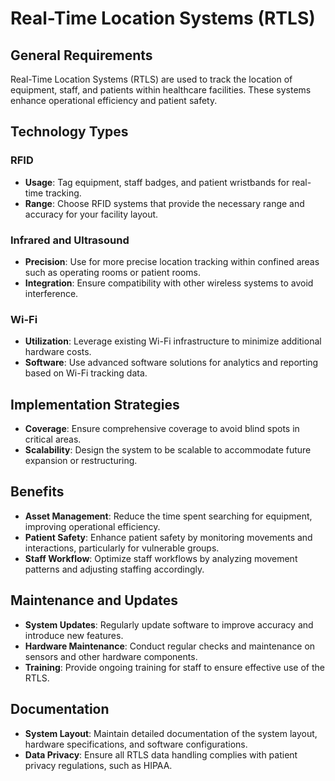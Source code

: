 # Real-Time Location Systems (RTLS)

## General Requirements
Real-Time Location Systems (RTLS) are used to track the location of equipment, staff, and patients within healthcare facilities. These systems enhance operational efficiency and patient safety.

## Technology Types
### RFID
- **Usage**: Tag equipment, staff badges, and patient wristbands for real-time tracking.
- **Range**: Choose RFID systems that provide the necessary range and accuracy for your facility layout.

### Infrared and Ultrasound
- **Precision**: Use for more precise location tracking within confined areas such as operating rooms or patient rooms.
- **Integration**: Ensure compatibility with other wireless systems to avoid interference.

### Wi-Fi
- **Utilization**: Leverage existing Wi-Fi infrastructure to minimize additional hardware costs.
- **Software**: Use advanced software solutions for analytics and reporting based on Wi-Fi tracking data.

## Implementation Strategies
- **Coverage**: Ensure comprehensive coverage to avoid blind spots in critical areas.
- **Scalability**: Design the system to be scalable to accommodate future expansion or restructuring.

## Benefits
- **Asset Management**: Reduce the time spent searching for equipment, improving operational efficiency.
- **Patient Safety**: Enhance patient safety by monitoring movements and interactions, particularly for vulnerable groups.
- **Staff Workflow**: Optimize staff workflows by analyzing movement patterns and adjusting staffing accordingly.

## Maintenance and Updates
- **System Updates**: Regularly update software to improve accuracy and introduce new features.
- **Hardware Maintenance**: Conduct regular checks and maintenance on sensors and other hardware components.
- **Training**: Provide ongoing training for staff to ensure effective use of the RTLS.

## Documentation
- **System Layout**: Maintain detailed documentation of the system layout, hardware specifications, and software configurations.
- **Data Privacy**: Ensure all RTLS data handling complies with patient privacy regulations, such as HIPAA.
